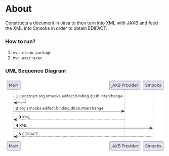 About
=====

Constructs a document in Java to then turn into XML with JAXB and feed the XML into Smooks in order to obtain EDIFACT.  

### How to run?

1. `mvn clean package`
2. `mvn exec:exec`

### UML Sequence Diagram

![UML sequence diagram](docs/images/java-to-edifact.png)
